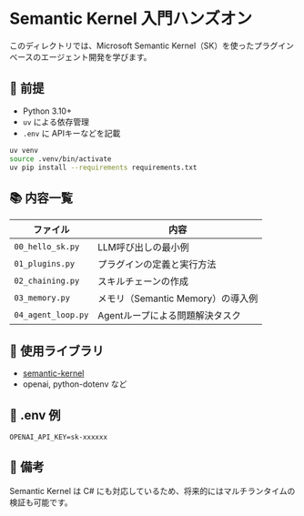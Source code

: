 # Semantic Kernel 入門ハンズオン

このディレクトリでは、Microsoft Semantic Kernel（SK）を使ったプラグインベースのエージェント開発を学びます。

## 🔧 前提

- Python 3.10+
- `uv` による依存管理
- `.env` に APIキーなどを記載

```bash
uv venv
source .venv/bin/activate
uv pip install --requirements requirements.txt
```

## 📚 内容一覧

| ファイル               | 内容                       |
| ------------------ | ------------------------ |
| `00_hello_sk.py`   | LLM呼び出しの最小例              |
| `01_plugins.py`    | プラグインの定義と実行方法            |
| `02_chaining.py`   | スキルチェーンの作成               |
| `03_memory.py`     | メモリ（Semantic Memory）の導入例 |
| `04_agent_loop.py` | Agentループによる問題解決タスク       |

## 📘 使用ライブラリ

- [semantic-kernel](https://github.com/microsoft/semantic-kernel)
- openai, python-dotenv など

## 📝 .env 例
```env
OPENAI_API_KEY=sk-xxxxxx
```

## 📌 備考
Semantic Kernel は C# にも対応しているため、将来的にはマルチランタイムの検証も可能です。